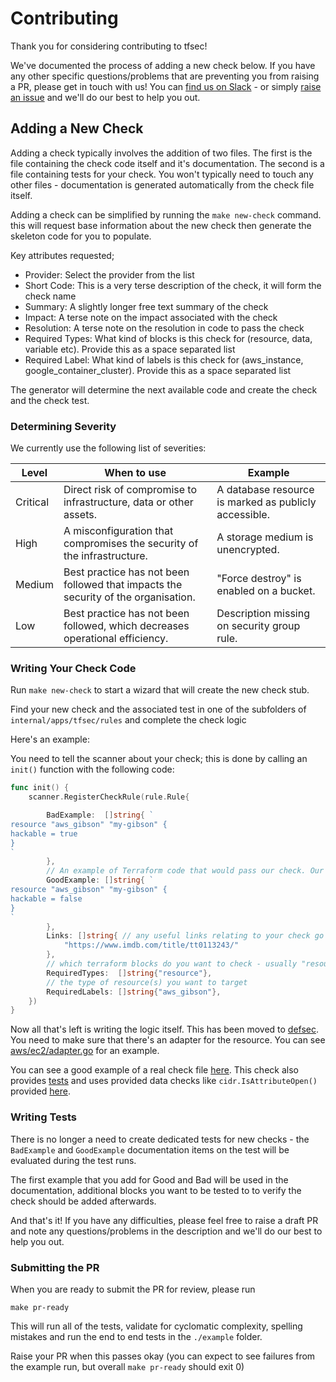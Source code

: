 # Contributing

Thank you for considering contributing to tfsec! 

We've documented the process of adding a new check below. If you have any other specific questions/problems that are preventing you from raising a PR, please get in touch with us! You can [find us on Slack](https://join.slack.com/t/tfsec/shared_invite/zt-o6c7mgoj-eJ1sLDv595sKiP5OPoHJww) - or simply [raise an issue](https://github.com/aquasecurity/tfsec/issues/new) and we'll do our best to help you out.

## Adding a New Check

Adding a check typically involves the addition of two files. The first is the file containing the check code itself and it's documentation. The second is a file containing tests for your check. You won't typically need to touch any other files - documentation is generated automatically from the check file itself.

Adding a check can be simplified by running the `make new-check` command. this will request base information about the new check then generate the skeleton code for you to populate.

Key attributes requested;

- Provider: Select the provider from the list
- Short Code: This is a very terse description of the check, it will form the check name
- Summary: A slightly longer free text summary of the check
- Impact: A terse note on the impact associated with the check
- Resolution: A terse note on the resolution in code to pass the check
- Required Types: What kind of blocks is this check for (resource, data, variable etc). Provide this as a space separated list
- Required Label: What kind of labels is this check for (aws_instance, google_container_cluster). Provide this as a space separated list

The generator will determine the next available code and create the check and the check test.

### Determining Severity

We currently use the following list of severities:

| Level    | When to use                                                                        | Example                                               |
| -------- | ---------------------------------------------------------------------------------- | ----------------------------------------------------- |
| Critical | Direct risk of compromise to infrastructure, data or other assets.                 | A database resource is marked as publicly accessible. |
| High     | A misconfiguration that compromises the security of the infrastructure.            | A storage medium is unencrypted.                      |
| Medium   | Best practice has not been followed that impacts the security of the organisation. | "Force destroy" is enabled on a bucket.               |
| Low      | Best practice has not been followed, which decreases operational efficiency.       | Description missing on security group rule.           |


### Writing Your Check Code

Run `make new-check` to start a wizard that will create the new check stub.

Find your new check and the associated test in one of the subfolders of `internal/apps/tfsec/rules` and complete the check logic

Here's an example:

You need to tell the scanner about your check; this is done by calling an `init()` function with the following code:

```go
func init() {
	scanner.RegisterCheckRule(rule.Rule{

        BadExample:  []string{ `
resource "aws_gibson" "my-gibson" {
hackable = true
}
`
        },
        // An example of Terraform code that would pass our check. Our test suite will make sure this example passes the check.
        GoodExample: []string{ `
resource "aws_gibson" "my-gibson" {
hackable = false
}
`
        },
        Links: []string{ // any useful links relating to your check go here
            "https://www.imdb.com/title/tt0113243/"
        },
		// which terraform blocks do you want to check - usually "resource"
		RequiredTypes:  []string{"resource"},
		// the type of resource(s) you want to target
		RequiredLabels: []string{"aws_gibson"},
	})
}
```

Now all that's left is writing the logic itself. This has been moved to [defsec](https://github.com/aquasecurity/defsec). You need to make sure that there's an adapter for the resource. You can see [aws/ec2/adapter.go](https://github.com/aquasecurity/tfsec/blob/master/internal/app/tfsec/adapter/aws/ec2/adapt.go) for an example.

You can see a good example of a real check file [here](https://github.com/aquasecurity/tfsec/blob/master/internal/app/tfsec/rules/aws/vpc/no_public_egress_sg_rule.go).
This check also provides [tests](https://github.com/aquasecurity/tfsec/blob/master/internal/app/tfsec/rules/aws/vpc/no_public_egress_sg_rule_test.go) and uses provided data checks like `cidr.IsAttributeOpen()` provided [here](https://github.com/aquasecurity/tfsec/blob/master/internal/app/tfsec/cidr/cidr.go).

### Writing Tests

There is no longer a need to create dedicated tests for new checks - the `BadExample` and `GoodExample` documentation items on the test will be evaluated during the test runs.

The first example that you add for Good and Bad will be used in the documentation, additional blocks you want to be tested to to verify the check should be added afterwards.

And that's it! If you have any difficulties, please feel free to raise a draft PR and note any questions/problems in the description and we'll do our best to help you out.

### Submitting the PR

When you are ready to submit the PR for review, please run 

```shell
make pr-ready
```

This will run all of the tests, validate for cyclomatic complexity, spelling mistakes and run the end to end tests in the `./example` folder.

Raise your PR when this passes okay (you can expect to see failures from the example run, but overall `make pr-ready` should exit 0)
